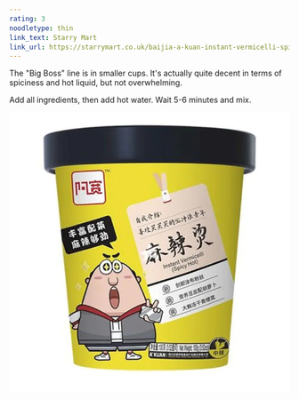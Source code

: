 ```yaml
---
rating: 3
noodletype: thin
link_text: Starry Mart
link_url: https://starrymart.co.uk/baijia-a-kuan-instant-vermicelli-spicy-hot-flavour-100g.html
---
```


The "Big Boss" line is in smaller cups.  It's actually quite decent in terms of spiciness and hot liquid, but not overwhelming.  

Add all ingredients, then add hot water.  Wait 5-6 minutes and mix.  

![Baijia A-kuan Big Boss Instant Vermicelli Spicy Hot Flavour](images/004.jpg)